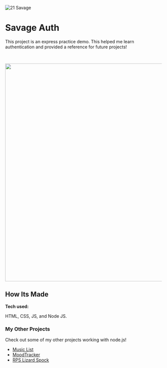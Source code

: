 ![21 Savage](public/21savage.jpg)
# Savage Auth

This project is an express practice demo. This helped me learn authentication and provided a reference for future projects!

&emsp;

<img src="" width="700">

<!-- &emsp;&emsp;&emsp;&emsp;&emsp;&emsp;&emsp;&emsp;&emsp;&emsp;&emsp;&emsp;&emsp;&emsp;&emsp;[Click Here to go to the website!]() -->

## How Its Made 

**Tech used:** 

HTML, CSS, JS, and Node JS.

### My Other Projects 

Check out some of my other projects working with node.js!

* [Music List](https://github.com/DashlinS/MyMusicList)
* [MoodTracker](https://github.com/DashlinS/moodtracker)
* [RPS Lizard Spock](https://github.com/DashlinS/RPSLizardSpock)